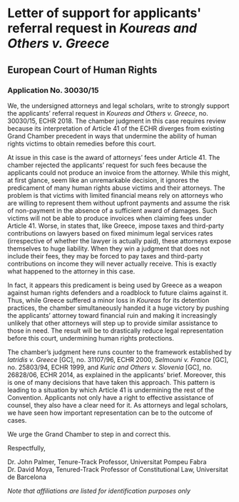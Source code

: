 # Letter of support for applicants' referral request in _Koureas and Others v. Greece_

## European Court of Human Rights
### Application No. 30030/15

We, the undersigned attorneys and legal scholars, write to strongly support the applicants’ referral request in _Koureas and Others v. Greece_, no. 30030/15, ECHR 2018. The chamber judgment in this case requires review because its interpretation of Article 41 of the ECHR diverges from existing Grand Chamber precedent in ways that undermine the ability of human rights victims to obtain remedies before this court. 

At issue in this case is the award of attorneys’ fees under Article 41. The chamber rejected the applicants’ request for such fees because the applicants could not produce an invoice from the attorney. While this might, at first glance, seem like an unremarkable decision, it ignores the predicament of many human rights abuse victims and their attorneys. The problem is that victims with limited financial means rely on attorneys who are willing to represent them without upfront payments and assume the risk of non-payment in the absence of a sufficient award of damages. Such victims will not be able to produce invoices when claiming fees under Article 41. Worse, in states that, like Greece, impose taxes and third-party contributions on lawyers based on fixed minimum legal services rates (irrespective of whether the lawyer is actually paid), these attorneys expose themselves to huge liability. When they win a judgment that does not include their fees, they may be forced to pay taxes and third-party contributions on income they will never actually receive. This is exactly what happened to the attorney in this case.

In fact, it appears this predicament is being used by Greece as a weapon against human rights defenders and a roadblock to future claims against it. Thus, while Greece suffered a minor loss in _Koureas_ for its detention practices, the chamber simultaneously handed it a huge victory by pushing the applicants’ attorney toward financial ruin and making it increasingly unlikely that other attorneys will step up to provide similar assistance to those in need. The result will be to drastically reduce legal representation before this court, undermining human rights protections.

The chamber’s judgment here runs counter to the framework established by _Iatridis v. Greece_ [GC], no. 31107/96, ECHR 2000, _Selmouni v. France_ [GC], no. 25803/94, ECHR 1999, and _Kuric and Others v. Slovenia_ [GC], no. 26828/06, ECHR 2014, as explained in the applicants’ brief. Moreover, this is one of many decisions that have taken this approach. This pattern is leading to a situation by which Article 41 is undermining the rest of the Convention. Applicants not only have a right to effective assistance of counsel, they also have a clear need for it. As attorneys and legal scholars, we have seen how important representation can be to the outcome of cases.

We urge the Grand Chamber to step in and correct this.

Respectfully,

Dr. John Palmer, Tenure-Track Professor, Universitat Pompeu Fabra<br>
Dr. David Moya, Tenured-Track Professor of Constitutional Law, Universitat de Barcelona

_Note that affiliations are listed for identification purposes only_

